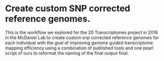 # Create custom SNP corrected reference genomes.
This is the workflow we explored for the 20 Transcriptomes project in 2016 in the McDaniel Lab to create custom snp corrected reference genomes for each individual with the goal of improving genome guided transcriptome mapping efficiency using a combination of published tools and one pearl script of ours to reformat the naming of the final output final.
